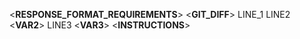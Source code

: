 <__RESPONSE_FORMAT_REQUIREMENTS__>
<__GIT_DIFF__>
LINE_1
LINE2
<__VAR2__>
LINE3
<__VAR3__>
<__INSTRUCTIONS__>
